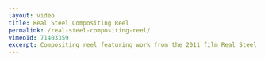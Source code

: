 ```yaml
---
layout: video
title: Real Steel Compositing Reel
permalink: /real-steel-compositing-reel/
vimeoId: 71403359
excerpt: Compositing reel featuring work from the 2011 film Real Steel.  I was a Compositor at Digital Domain.
---
```

